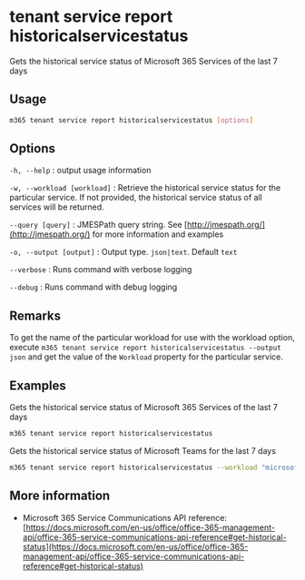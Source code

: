 # tenant service report historicalservicestatus

Gets the historical service status of Microsoft 365 Services of the last 7 days

## Usage

```sh
m365 tenant service report historicalservicestatus [options]
```

## Options

`-h, --help`
: output usage information

`-w, --workload [workload]`
: Retrieve the historical service status for the particular service. If not provided, the historical service status of all services will be returned.

`--query [query]`
: JMESPath query string. See [http://jmespath.org/](http://jmespath.org/) for more information and examples

`-o, --output [output]`
: Output type. `json|text`. Default `text`

`--verbose`
: Runs command with verbose logging

`--debug`
: Runs command with debug logging

## Remarks

To get the name of the particular workload for use with the workload option, execute `m365 tenant service report historicalservicestatus --output json` and get the value of the `Workload` property for the particular service.

## Examples

Gets the historical service status of Microsoft 365 Services of the last 7 days

```sh
m365 tenant service report historicalservicestatus
```

Gets the historical service status of Microsoft Teams for the last 7 days

```sh
m365 tenant service report historicalservicestatus --workload "microsoftteams"
```

## More information

- Microsoft 365 Service Communications API reference: [https://docs.microsoft.com/en-us/office/office-365-management-api/office-365-service-communications-api-reference#get-historical-status](https://docs.microsoft.com/en-us/office/office-365-management-api/office-365-service-communications-api-reference#get-historical-status)
